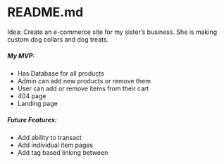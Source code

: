 # README.md



Idea: Create an e-commerce site for my sister’s business. She is making custom dog collars and dog treats.

##### My MVP:
-	Has Database for all products
-	Admin can add new products or remove them
-	User can add or remove items from their cart
-	404 page
-	Landing page


##### Future Features:

-	Add ability to transact
-	Add individual item pages
-	Add tag based linking between 

